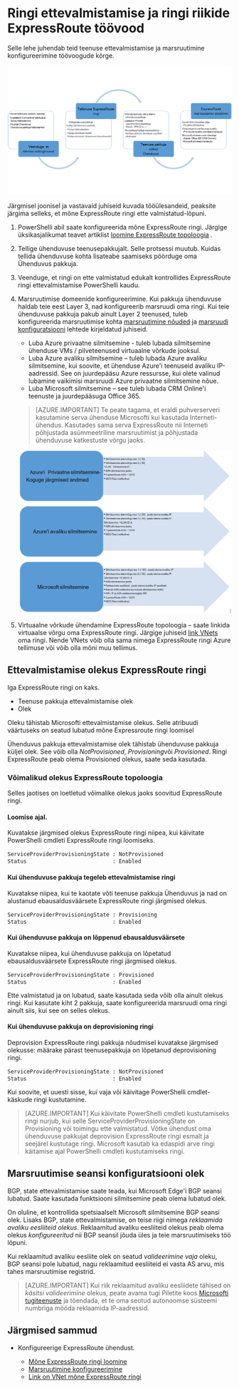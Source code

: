 <properties
   pageTitle="Töövood on ExpressRoute ringi konfigureerida | Microsoft Azure'i"
   description="Selle lehe juhendab teid ExpressRoute ringi ja peerings konfigureerida töövood"
   documentationCenter="na"
   services="expressroute"
   authors="cherylmc"
   manager="carmonm"
   editor="" />
<tags
   ms.service="expressroute"
   ms.devlang="na"
   ms.topic="article" 
   ms.tgt_pltfrm="na"
   ms.workload="infrastructure-services"
   ms.date="10/10/2016"
   ms.author="cherylmc"/>

# <a name="expressroute-workflows-for-circuit-provisioning-and-circuit-states"></a>Ringi ettevalmistamise ja ringi riikide ExpressRoute töövood

Selle lehe juhendab teid teenuse ettevalmistamise ja marsruutimine konfigureerimine töövoogude kõrge.

![](./media/expressroute-workflows/expressroute-circuit-workflow.png)

Järgmisel joonisel ja vastavaid juhiseid kuvada tööülesandeid, peaksite järgima selleks, et mõne ExpressRoute ringi ette valmistatud-lõpuni. 

1. PowerShelli abil saate konfigureerida mõne ExpressRoute ringi. Järgige üksikasjalikumat teavet artiklist [loomine ExpressRoute topoloogia](expressroute-howto-circuit-classic.md) .

2. Tellige ühenduvuse teenusepakkujalt. Selle protsessi muutub. Kuidas tellida ühenduvuse kohta lisateabe saamiseks pöörduge oma Ühenduvus pakkuja.

3. Veenduge, et ringi on ette valmistatud edukalt kontrollides ExpressRoute ringi ettevalmistamise PowerShelli kaudu. 

4. Marsruutimise domeenide konfigureerimine. Kui pakkuja ühenduvuse haldab teie eest Layer 3, nad konfigureerib marsruudi oma ringi. Kui teie ühenduvuse pakkuja pakub ainult Layer 2 teenused, tuleb konfigureerida marsruutimise kohta [marsruutimine nõuded](expressroute-routing.md) ja [marsruudi konfiguratsiooni](expressroute-howto-routing-classic.md) lehtede kirjeldatud juhiseid.

    -  Luba Azure privaatne silmitsemine - tuleb lubada silmitsemine ühenduse VMs / pilveteenused virtuaalne võrkude jooksul.
    -  Luba Azure avaliku silmitsemine – tuleb lubada Azure avaliku silmitsemine, kui soovite, et ühenduse Azure'i teenuseid avaliku IP-aadressid. See on juurdepääsu Azure ressursse, kui olete valinud lubamine vaikimisi marsruudi Azure privaatne silmitsemine nõue.
    -  Luba Microsoft silmitsemine – see tuleb lubada CRM Online'i teenuste ja juurdepääsuga Office 365. 
    
    >[AZURE.IMPORTANT] Te peate tagama, et eraldi puhverserveri kasutamine serva ühenduse Microsofti kui kasutada Interneti-ühendus. Kasutades sama serva ExpressRoute nii Interneti põhjustada asümmeetriline marsruutimist ja põhjustada ühenduvuse katkestuste võrgu jaoks.

    ![](./media/expressroute-workflows/routing-workflow.png)


5. Virtuaalne võrkude ühendamine ExpressRoute topoloogia – saate linkida virtuaalse võrgu oma ExpressRoute ringi. Järgige juhiseid [link VNets](expressroute-howto-linkvnet-arm.md) oma ringi. Nende VNets võib olla sama nimega ExpressRoute ringi Azure tellimuse või võib olla mõni muu tellimus.


## <a name="expressroute-circuit-provisioning-states"></a>Ettevalmistamise olekus ExpressRoute ringi

Iga ExpressRoute ringi on kaks.

- Teenuse pakkuja ettevalmistamise olek
- Olek

Oleku tähistab Microsofti ettevalmistamise olekus. Selle atribuudi väärtuseks on seatud lubatud mõne Expressroute ringi loomisel

Ühenduvus pakkuja ettevalmistamise olek tähistab ühenduvuse pakkuja küljel olek. See võib olla *NotProvisioned*, *Provisioning*või *Provisioned*. Ringi ExpressRoute peab olema Provisioned olekus, saate seda kasutada.

### <a name="possible-states-of-an-expressroute-circuit"></a>Võimalikud olekus ExpressRoute topoloogia

Selles jaotises on loetletud võimalike olekus jaoks soovitud ExpressRoute ringi.

#### <a name="at-creation-time"></a>Loomise ajal.

Kuvatakse järgmised olekus ExpressRoute ringi niipea, kui käivitate PowerShelli cmdleti ExpressRoute ringi loomiseks.

    ServiceProviderProvisioningState : NotProvisioned
    Status                           : Enabled


#### <a name="when-connectivity-provider-is-in-the-process-of-provisioning-the-circuit"></a>Kui ühenduvuse pakkuja tegeleb ettevalmistamise ringi

Kuvatakse niipea, kui te kaotate võti teenuse pakkuja Ühenduvus ja nad on alustanud ebausaldusväärsete ExpressRoute ringi järgmised olekus.

    ServiceProviderProvisioningState : Provisioning
    Status                           : Enabled


#### <a name="when-connectivity-provider-has-completed-the-provisioning-process"></a>Kui ühenduvuse pakkuja on lõppenud ebausaldusväärsete

Kuvatakse niipea, kui ühenduvuse pakkuja on lõpetatud ebausaldusväärsete ExpressRoute ringi järgmised olekus.

    ServiceProviderProvisioningState : Provisioned
    Status                           : Enabled

Ette valmistatud ja on lubatud, saate kasutada seda võib olla ainult olekus ringi. Kui kasutate kiht 2 pakkuja, saate konfigureerida marsruudi oma ringi ainult siis, kui see on selles olekus.

#### <a name="when-connectivity-provider-is-deprovisioning-the-circuit"></a>Kui ühenduvuse pakkuja on deprovisioning ringi

Deprovision ExpressRoute ringi pakkuja nõudmisel kuvatakse järgmised olekusse: määrake pärast teenusepakkuja on lõpetanud deprovisioning ringi.


    ServiceProviderProvisioningState : NotProvisioned
    Status                           : Enabled


Kui soovite, et uuesti sisse, kui vaja või käivitage PowerShelli cmdlet-käskude ringi kustutamine.  

>[AZURE.IMPORTANT] Kui käivitate PowerShelli cmdleti kustutamiseks ringi nurjub, kui selle ServiceProviderProvisioningState on Provisioning või toimingu ette valmistatud. Võtke ühendust oma ühenduvuse pakkujat deprovision ExpressRoute ringi esmalt ja seejärel kustutage ringi. Microsoft kasutab ka edaspidi arve ringi käitamise ajal PowerShelli cmdleti kustutamiseks ringi.


## <a name="routing-session-configuration-state"></a>Marsruutimise seansi konfiguratsiooni olek

BGP, state ettevalmistamise saate teada, kui Microsoft Edge'i BGP seansi lubatud. Saate kasutada funktsiooni silmitsemine peab olema lubatud olek.

On oluline, et kontrollida spetsiaalselt Microsoft silmitsemine BGP seansi olek. Lisaks BGP, state ettevalmistamise, on teise riigi nimega *reklaamida avaliku eesliiteid olekus*. Reklaamitud avaliku eesliiteid olekus peab olema olekus *konfigureeritud* nii BGP seansil jõuda üles ja teie marsruutimiseks töö lõpuni. 

Kui reklaamitud avaliku eesliite olek on seatud *valideerimine vaja* oleku, BGP seansi pole lubatud, nagu reklaamitud eesliiteid ei vasta AS arvu, mis tahes marsruutimise registrid. 

>[AZURE.IMPORTANT] Kui riik reklaamitud avaliku eesliidete tähised on *käsitsi valideerimine* olekus, peate avama tugi Piletite koos [Microsofti tugiteenuste](https://portal.azure.com/?#blade/Microsoft_Azure_Support/HelpAndSupportBlade) ja tõendada, et te oma seotud autonoomse süsteemi numbriga mööda reklaamida IP-aadressid.


## <a name="next-steps"></a>Järgmised sammud

- Konfigureerige ExpressRoute ühendust.

    - [Mõne ExpressRoute ringi loomine](expressroute-howto-circuit-arm.md)
    - [Marsruutimine konfigureerimine](expressroute-howto-routing-arm.md)
    - [Link on VNet mõne ExpressRoute ringi](expressroute-howto-linkvnet-arm.md)
